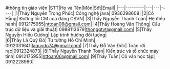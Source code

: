 #thông tin giáo viên
|STT|Họ và Tên|Môn|Sđt|Email|
|---|---------|---|---|-----|
|1|Thầy Nguyễn Trọng Phúc| Công nghệ java|                 0936298608|
|2|Cô Hằng|                Đường lối CM của đảng CSVN|
|3|Thầy Nguyễn Thanh Toàn| Hệ điều hành|                   0912175955|nttoan06@gmail.com|
|4|Thầy Hoàng Văn Thông|   Cấu trúc dữ liệu và giải thuật| 0988113679|thonggtvt@gmail.com|
|5|Thầy Nguyễn Hiếu Cường| Lập trình hướng đối tượng|      
|6|Thầy Lã Quý Đô|         Tư tưởng Hồ Chí Minh|           0912031641|laquydo74@gmail.com|
|7|Thầy Đỗ Văn Đức|        Toán rời rạc|0912324873|
|8|Thầy Nguyễn Thanh Toàn| Kiến trúc và tổ chức máy tính|  0912175955|nttoan06@gmail.com|
|9|Thầy Tuấn|              Cố vấn học tập|                 0912228980|
